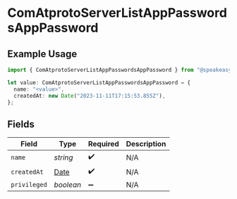 # ComAtprotoServerListAppPasswordsAppPassword

## Example Usage

```typescript
import { ComAtprotoServerListAppPasswordsAppPassword } from "@speakeasy-sdks/bluesky/models/components";

let value: ComAtprotoServerListAppPasswordsAppPassword = {
  name: "<value>",
  createdAt: new Date("2023-11-11T17:15:53.855Z"),
};
```

## Fields

| Field                                                                                         | Type                                                                                          | Required                                                                                      | Description                                                                                   |
| --------------------------------------------------------------------------------------------- | --------------------------------------------------------------------------------------------- | --------------------------------------------------------------------------------------------- | --------------------------------------------------------------------------------------------- |
| `name`                                                                                        | *string*                                                                                      | :heavy_check_mark:                                                                            | N/A                                                                                           |
| `createdAt`                                                                                   | [Date](https://developer.mozilla.org/en-US/docs/Web/JavaScript/Reference/Global_Objects/Date) | :heavy_check_mark:                                                                            | N/A                                                                                           |
| `privileged`                                                                                  | *boolean*                                                                                     | :heavy_minus_sign:                                                                            | N/A                                                                                           |